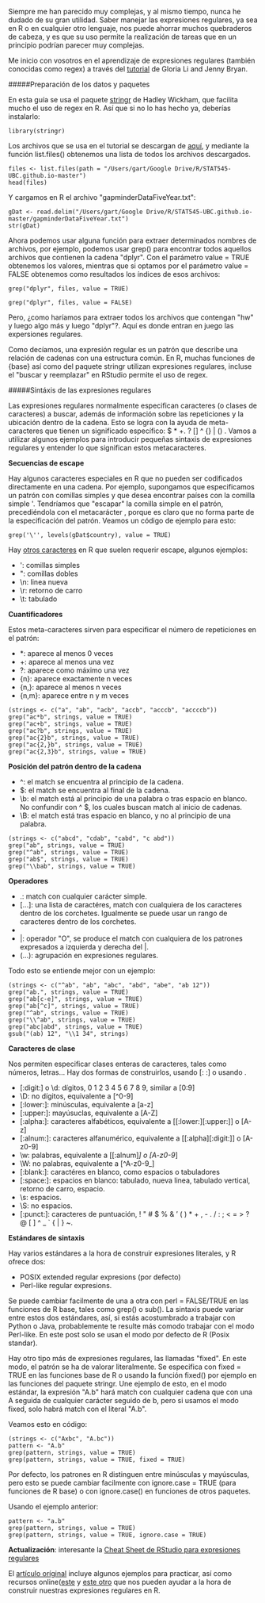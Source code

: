 Siempre me han parecido muy complejas, y al mismo tiempo, nunca he dudado de su gran utilidad. Saber manejar las expresiones regulares, ya sea en R o en cualquier otro lenguaje, nos puede ahorrar muchos quebraderos de cabeza, y es que su uso permite la realización de tareas que en un principio podrían parecer muy complejas.

Me inicio con vosotros en el aprendizaje de expresiones regulares (también conocidas como regex) a través del [tutorial][1] de Gloria Li and Jenny Bryan.

#####Preparación de los datos y paquetes

En esta guía se usa el paquete [stringr][2] de Hadley Wickham, que facilita mucho el uso de regex en R. Así que si no lo has hecho ya, deberías instalarlo:

```{r echo = FALSE} 
library(stringr)
```

Los archivos que se usa en el tutorial se descargan de [aquí][3], y mediante la función list.files() obtenemos una lista de todos los archivos descargados.

```
files <- list.files(path = "/Users/gart/Google Drive/R/STAT545-UBC.github.io-master")
head(files)
```

Y cargamos en R el archivo "gapminderDataFiveYear.txt":

```
gDat <- read.delim("/Users/gart/Google Drive/R/STAT545-UBC.github.io-master/gapminderDataFiveYear.txt")
str(gDat)
```

Ahora podemos usar alguna función para extraer determinados nombres de archivos, por ejemplo, podemos usar grep() para encontrar todos aquellos archivos que contienen la cadena "dplyr". Con el parámetro value = TRUE obtenemos los valores, mientras que si optamos por el parámetro value = FALSE obtenemos como resultados los índices de esos archivos:

```
grep("dplyr", files, value = TRUE)
```

```
grep("dplyr", files, value = FALSE)
```

Pero, ¿como haríamos para extraer todos los archivos que contengan "hw" y luego algo más y luego "dplyr"?. Aquí es donde entran en juego las expersiones regulares.

Como decíamos, una expresión regular es un patrón que describe una relación de cadenas con una estructura común. En R, muchas funciones de {base} así como del paquete stringr utilizan expresiones regulares, incluse el "buscar y reemplazar" en RStudio permite el uso de regex.

#####Sintáxis de las expresiones regulares

Las expresiones regulares normalmente especifican caracteres (o clases de caracteres) a buscar, además de información sobre las repeticiones y la ubicación dentro de la cadena. Esto se logra con la ayuda de meta-caracteres que tienen un significado específico: $ * +. ? [] ^ {} | () \. Vamos a utilizar algunos ejemplos para introducir pequeñas sintaxis de expresiones regulares y entender lo que significan estos metacaracteres.

**Secuencias de escape**

Hay algunos caracteres especiales en R que no pueden ser codificados directamente en una cadena. Por ejemplo, supongamos que especificamos un patrón con comillas simples y que desea encontrar países con la comilla simple '. Tendríamos que "escapar" la comilla simple en el patrón, precediéndola con el metacarácter \, porque es claro que no forma parte de la especificación del patrón. Veamos un código de ejemplo para esto:

```
grep('\'', levels(gDat$country), value = TRUE)
```

Hay [otros caracteres][4] en R que suelen requerir escape, algunos ejemplos:

* \': comillas simples
* \": comillas dobles
* \n: linea nueva
* \r: retorno de carro
* \t: tabulado

**Cuantificadores**

Estos meta-caracteres sirven para especificar el número de repeticiones en el patrón:

* *: aparece al menos 0 veces
* +: aparece al menos una vez
* ?: aparece como máximo una vez
* {n}: aparece exactamente n veces
* {n,}: aparece al menos n veces
* {n,m}: aparece entre n y m veces

```
(strings <- c("a", "ab", "acb", "accb", "acccb", "accccb"))
grep("ac*b", strings, value = TRUE)
grep("ac+b", strings, value = TRUE)
grep("ac?b", strings, value = TRUE)
grep("ac{2}b", strings, value = TRUE)
grep("ac{2,}b", strings, value = TRUE)
grep("ac{2,3}b", strings, value = TRUE)
```

**Posición del patrón dentro de la cadena**

* ^: el match se encuentra al principio de la cadena.
* $: el match se encuentra al final de la cadena.
* \b: el match está al principio de una palabra o tras espacio en blanco. No confundir con ^ $, los cuales buscan match al inicio de cadenas.
* \B: el match está tras espacio en blanco, y no al principio de una palabra.

```
(strings <- c("abcd", "cdab", "cabd", "c abd"))
grep("ab", strings, value = TRUE)
grep("^ab", strings, value = TRUE)
grep("ab$", strings, value = TRUE)
grep("\\bab", strings, value = TRUE)
```

**Operadores**

* .: match con cualquier carácter simple.
* [...]: una lista de caractéres, match con cualquiera de los caracteres dentro de los corchetes. Igualmente se puede usar un rango de caracteres dentro de los corchetes.
* [^...]: lista invertida de caracteres, igual que [...] pero el match es con cualquier carácter excepto los incluidos entre corchetes.
* |: operador "O", se produce el match con cualquiera de los patrones expresados a izquierda y derecha del |.
* (...): agrupación en expresiones regulares. 

Todo esto se entiende mejor con un ejemplo:

```
(strings <- c("^ab", "ab", "abc", "abd", "abe", "ab 12"))
grep("ab.", strings, value = TRUE)
grep("ab[c-e]", strings, value = TRUE)
grep("ab[^c]", strings, value = TRUE)
grep("^ab", strings, value = TRUE)
grep("\\^ab", strings, value = TRUE)
grep("abc|abd", strings, value = TRUE)
gsub("(ab) 12", "\\1 34", strings)
```

**Caracteres de clase**

Nos permiten especificar clases enteras de caracteres, tales como números, letras... Hay dos formas de construirlos, usando [: :] o usando \.

* [:digit:] o \d: dígitos, 0 1 2 3 4 5 6 7 8 9, similar a [0:9]
* \D: no dígitos, equivalente a [^0-9]
* [:lower:]: minúsculas, equivalente a [a-z]
* [:upper:]: mayúsuclas, equivalente a [A-Z]
* [:alpha:]: caracteres alfabéticos, equivalente a [[:lower:][:upper:]] o [A-z]
* [:alnum:]: caracteres alfanumérico, equivalente a [[:alpha][:digit:]] o [A-z0-9]
* \w: palabras, equivalente a [[:alnum]_] o [A-z0-9_]
* \W: no palabras, equivalente a [^A-z0-9_]
* [:blank:]: caractéres en blanco, como espacios o tabuladores
* [:space:]: espacios en blanco: tabulado, nueva linea, tabulado vertical, retorno de carro, espacio.
* \s: espacios.
* \S: no espacios.
* [:punct:]: caracteres de puntuación, ! " # $ % & ’ ( ) * + , - . / : ; < = > ? @ [  ] ^ _ ` { | } ~.

**Estándares de sintaxis**

Hay varios estándares a la hora de construir expresiones literales, y R ofrece dos:

* POSIX extended regular expresions (por defecto)
* Perl-like regular expresions.

Se puede cambiar facilmente de una a otra con perl = FALSE/TRUE en las funciones de R base, tales como grep() o sub(). La sintaxis puede variar entre estos dos estándares, así, si estás acostumbrado a trabajar con Python o Java, probablemente te resulte más comodo trabajar con el modo Perl-like. En este post solo se usan el modo por defecto de R (Posix standar).

Hay otro tipo más de expresiones regulares, las llamadas "fixed". En este modo, el patrón se ha de valorar literalmente. Se especifica con fixed = TRUE en las funciones base de R o usando la función fixed() por ejemplo en las funciones del paquete stringr. Une ejemplo de esto, en el modo estándar, la expresión "A.b" hará match con cualquier cadena que con una A seguida de cualquier carácter seguido de b, pero si usamos el modo fixed, solo habrá match con el literal "A.b".

Veamos esto en código:

```
(strings <- c("Axbc", "A.bc"))
pattern <- "A.b"
grep(pattern, strings, value = TRUE)
grep(pattern, strings, value = TRUE, fixed = TRUE)
```

Por defecto, los patrones en R distinguen entre minúsculas y mayúsculas, pero esto se puede cambiar facilmente con ignore.case = TRUE (para funciones de R base) o con ignore.case() en funciones de otros paquetes. 

Usando el ejemplo anterior:

```
pattern <- "a.b"
grep(pattern, strings, value = TRUE)
grep(pattern, strings, value = TRUE, ignore.case = TRUE)
```
**Actualización**: interesante la [Cheat Sheet de RStudio para expresiones regulares](https://www.rstudio.com/wp-content/uploads/2016/09/RegExCheatsheet.pdf) 

El [artículo oríginal][1] incluye algunos ejemplos para practicar, así como recursos online([este][5] y [este otro][6] que nos pueden ayudar a la hora de construir nuestras expresiones regulares en R.

[1]: http://stat545.com/block022_regular-expression.html
[2]: http://www.rdocumentation.org/packages/stringr/versions/1.1.0
[3]: https://github.com/STAT545-UBC/STAT545-UBC.github.io
[4]: https://stat.ethz.ch/R-manual/R-devel/library/base/html/Quotes.html
[5]: http://www.regexpal.com/
[6]: http://www.regexr.com/
